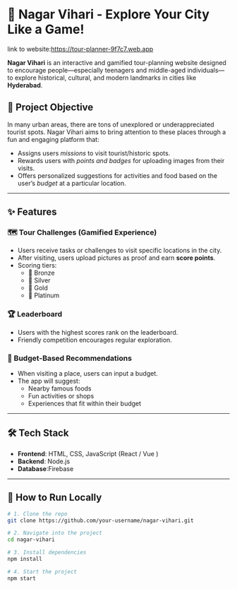# 🧭 Nagar Vihari - Explore Your City Like a Game!

link to website:https://tour-planner-9f7c7.web.app

**Nagar Vihari** is an interactive and gamified tour-planning website designed to encourage people—especially teenagers and middle-aged individuals—to explore historical, cultural, and modern landmarks in cities like **Hyderabad**.

## 🎯 Project Objective

In many urban areas, there are tons of unexplored or underappreciated tourist spots. Nagar Vihari aims to bring attention to these places through a fun and engaging platform that:

- Assigns users *missions* to visit tourist/historic spots.
- Rewards users with *points and badges* for uploading images from their visits.
- Offers personalized suggestions for activities and food based on the user’s *budget* at a particular location.
---

## ✨ Features

### 🗺️ Tour Challenges (Gamified Experience)
- Users receive tasks or challenges to visit specific locations in the city.
- After visiting, users upload pictures as proof and earn **score points**.
- Scoring tiers:
  - 🥉 Bronze
  - 🥈 Silver
  - 🥇 Gold
  - 💎 Platinum

### 🏆 Leaderboard
- Users with the highest scores rank on the leaderboard.
- Friendly competition encourages regular exploration.

### 💸 Budget-Based Recommendations
- When visiting a place, users can input a budget.
- The app will suggest:
  - Nearby famous foods
  - Fun activities or shops
  - Experiences that fit within their budget

---

## 🛠️ Tech Stack

- **Frontend**: HTML, CSS, JavaScript (React / Vue )
- **Backend**: Node.js
- **Database**:Firebase

---

## 🚀 How to Run Locally

```bash
# 1. Clone the repo
git clone https://github.com/your-username/nagar-vihari.git

# 2. Navigate into the project
cd nagar-vihari

# 3. Install dependencies
npm install

# 4. Start the project
npm start
